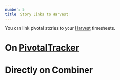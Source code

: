 ```yaml
---
number: 5
title: Story links to Harvest!
---
```

You can link pivotal stories to your [Harvest](https://www.getharvest.com/)
timesheets.

On [PivotalTracker](https://www.pivotaltracker.com)
===================================================

Directly on Combiner
====================
